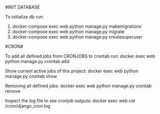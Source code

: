 
#INIT DATABASE

To initialize db run:

1) docker-compose exec web python manage.py makemigrations
2) docker-compose exec web python manage.py migrate
3) docker-compose exec web python manage.py createsuperuser 


#CRON#

To add all defined jobs from CRONJOBS to crontab run:
    docker exec web python manage.py crontab add 

Show current active jobs of this project:
    docker exec web python manage.py crontab show 

Removing all defined jobs:
    docker exec web python manage.py crontab remove

Inspect the log file to see cronjob outputs:
    docker exec web cat /cron/django_cron.log


